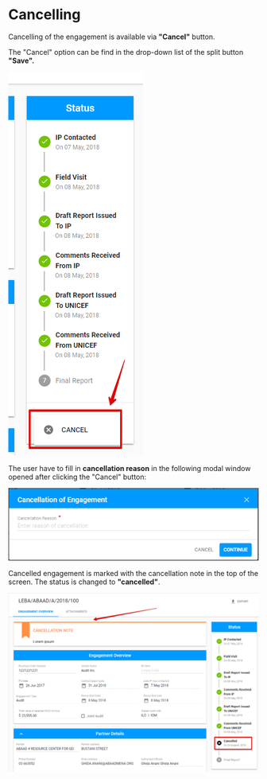 # Cancelling

Cancelling of the engagement is available via **"Cancel"** button.

The "Cancel" option can be find in the drop-down list of the split button **"Save".**  

![Cancel option](../../../.gitbook/assets/103.png)

The user have to fill in **cancellation reason** in the following modal window opened after clicking the "Cancel" button:

![Cancellation of Engagement modal window](../../../.gitbook/assets/104.png)

Cancelled engagement is marked  with the cancellation note in the top of the screen. The status is changed to **"cancelled"**. 

![Cancelled engagement marked with the cancellation note](../../../.gitbook/assets/105.png)



